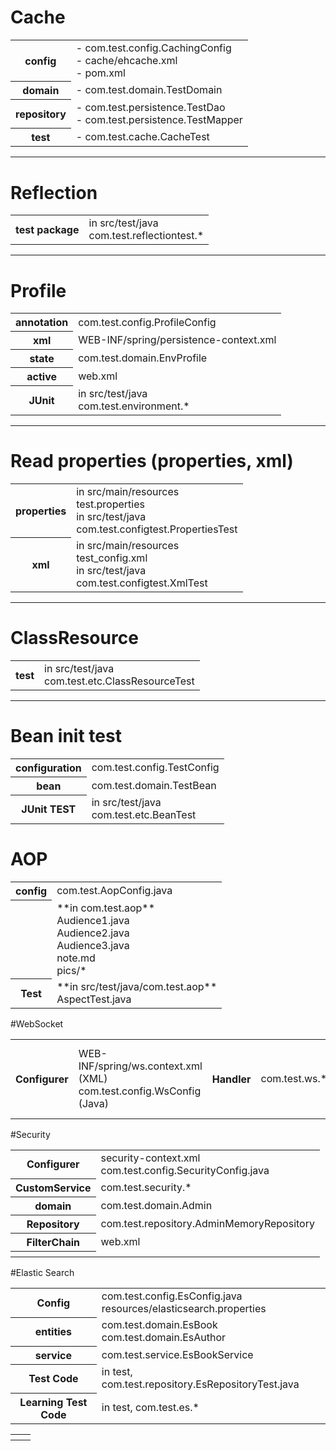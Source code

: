 # Cache 
<table>
	<tr>
		<th>config</th>
		<td>
			- com.test.config.CachingConfig<br>
			- cache/ehcache.xml<br>
			- pom.xml<br>
		</td>
	</tr>
	<tr>
		<th>domain</th>
		<td> 
			- com.test.domain.TestDomain
		</td>
	</tr>
	<tr>
		<th>repository</th>
		<td> 
			- com.test.persistence.TestDao<br>
			- com.test.persistence.TestMapper<br>
		</td>
	</tr>
	<tr>
		<th>test</th>
		<td> 
			- com.test.cache.CacheTest
		</td>
	</tr>
</table>


---


# Reflection

<table>
	<tr>
		<th>test package</th>
		<td>
			in src/test/java <br>
			com.test.reflectiontest.*
		</td>
	</tr>
</table>

---



# Profile
<table>
	<tr>
		<th>annotation</th>
		<td>com.test.config.ProfileConfig</td>
	</tr>
	<tr>
		<th>xml</th>
		<td>WEB-INF/spring/persistence-context.xml</td>
	</tr>
	<tr>
		<th>state</th>
		<td>com.test.domain.EnvProfile</td>
	</tr>
	<tr>
		<th>active</th>
		<td>web.xml</td>
	</tr>
	<tr>
		<th>JUnit</th>
		<td>
			in src/test/java<br>
			com.test.environment.*
		</td>
	</tr>
</table>

---

# Read properties (properties, xml)
<table>
	<tr>
		<th>properties</th>
		<td>
			in src/main/resources <br>
			test.properties <br>
			in src/test/java <br>
			com.test.configtest.PropertiesTest
		</td>
	</tr>
	<tr>
		<th>xml</th>
		<td>
			in src/main/resources <br>
			test_config.xml <br>
			in src/test/java <br>
			com.test.configtest.XmlTest
		</td>
	</tr>
</table>

---

# ClassResource

<table>
	<tr>
		<th>test</th>
		<td>
			in src/test/java <br>
			com.test.etc.ClassResourceTest	
		</td>
	</tr>
</table>

---

# Bean init test

<table>
	<tr>
		<th>configuration</th>
		<td>com.test.config.TestConfig</td>
	</tr>
	<tr>
		<th>bean</th>
		<td>com.test.domain.TestBean</td>
	</tr>
	<tr>
		<th>JUnit TEST</th>
		<td>
			in src/test/java <br>
			com.test.etc.BeanTest
		</td>
	</tr>
</table>



# AOP

<table>
	<tr>
		<th>config</th>
		<td>
			com.test.AopConfig.java
		</td>
	</tr>
	<tr>
		<th></th>
		<td>
			**in com.test.aop** <br />
			Audience1.java<br>
			Audience2.java<br>
			Audience3.java<br>
			note.md<br>
			pics/*<br>
		</td>
	</tr>	
	<tr>
		<th>Test</th>
		<td>
			**in src/test/java/com.test.aop** <br />
			AspectTest.java<br />
		</td>
	</tr>
</table>


#WebSocket

<table>
	<tr>
		<th>Configurer</th>
		<td>			
			WEB-INF/spring/ws.context.xml (XML)<br>
			com.test.config.WsConfig (Java)									
		</td>
		<th>Handler</th>
		<td>
			com.test.ws.* <br>
		</td>
		<th>View</th>
		<td>
			WEB-INF/views/echo-ws.jsp<br>
			WEB-INF/views/chat-ws.jsp<br>
		</td>
	</tr>
</table>


#Security
<table>
	<tr>
		<th>Configurer</th>
		<td>
			security-context.xml <br />
			com.test.config.SecurityConfig.java
		</td>		
	</tr>
	<tr>
		<th>CustomService</th>
		<td>
			com.test.security.*
		</td>
	</tr>
	<tr>
		<th>domain</th>
		<td>
			com.test.domain.Admin
		</td>
	</tr>
	<tr>
		<th>Repository</th>
		<td>
			com.test.repository.AdminMemoryRepository
		</td>
	</tr>
	<tr>
		<th>FilterChain</th>
		<td>web.xml</td>
	</tr>
	<tr>
		<th></th>
		<td></td>
	</tr>
</table>



#Elastic Search
<table>
	<tr>
		<th>Config</th>
		<td>
			com.test.config.EsConfig.java <br />
			resources/elasticsearch.properties
		</td>
	</tr>
	<tr>
		<th>entities</th>
		<td>
			com.test.domain.EsBook<br />
			com.test.domain.EsAuthor<br />
		</td>
	</tr>
	<tr>
		<th>service</th>
		<td>
			com.test.service.EsBookService
		</td>
	</tr>		
	<tr>
		<th>Test Code</th>
		<td>
			in test, com.test.repository.EsRepositoryTest.java
		</td>
	</tr>
	<tr>
		<th>Learning Test Code</th>
		<td>
			in test, com.test.es.*
		</td>
	</tr>
</table>















<table>
	<tr>
		<th></th>
		<td></td>
	</tr>
</table>